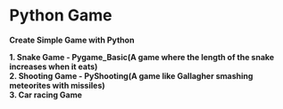 # Python Game
**Create Simple Game with Python**

**1. Snake Game - Pygame_Basic(A game where the length of the snake increases when it eats)**  
**2. Shooting Game - PyShooting(A game like Gallagher smashing meteorites with missiles)**  
**3. Car racing Game**  
